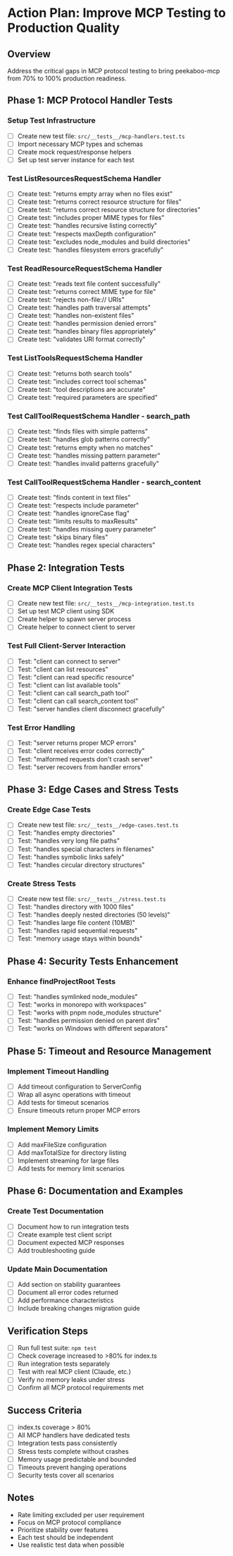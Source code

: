 # Action Plan: Improve MCP Testing to Production Quality

## Overview
Address the critical gaps in MCP protocol testing to bring peekaboo-mcp from 70% to 100% production readiness.

## Phase 1: MCP Protocol Handler Tests

### Setup Test Infrastructure
- [ ] Create new test file: `src/__tests__/mcp-handlers.test.ts`
- [ ] Import necessary MCP types and schemas
- [ ] Create mock request/response helpers
- [ ] Set up test server instance for each test

### Test ListResourcesRequestSchema Handler
- [ ] Create test: "returns empty array when no files exist"
- [ ] Create test: "returns correct resource structure for files"
- [ ] Create test: "returns correct resource structure for directories"
- [ ] Create test: "includes proper MIME types for files"
- [ ] Create test: "handles recursive listing correctly"
- [ ] Create test: "respects maxDepth configuration"
- [ ] Create test: "excludes node_modules and build directories"
- [ ] Create test: "handles filesystem errors gracefully"

### Test ReadResourceRequestSchema Handler
- [ ] Create test: "reads text file content successfully"
- [ ] Create test: "returns correct MIME type for file"
- [ ] Create test: "rejects non-file:// URIs"
- [ ] Create test: "handles path traversal attempts"
- [ ] Create test: "handles non-existent files"
- [ ] Create test: "handles permission denied errors"
- [ ] Create test: "handles binary files appropriately"
- [ ] Create test: "validates URI format correctly"

### Test ListToolsRequestSchema Handler
- [ ] Create test: "returns both search tools"
- [ ] Create test: "includes correct tool schemas"
- [ ] Create test: "tool descriptions are accurate"
- [ ] Create test: "required parameters are specified"

### Test CallToolRequestSchema Handler - search_path
- [ ] Create test: "finds files with simple patterns"
- [ ] Create test: "handles glob patterns correctly"
- [ ] Create test: "returns empty when no matches"
- [ ] Create test: "handles missing pattern parameter"
- [ ] Create test: "handles invalid patterns gracefully"

### Test CallToolRequestSchema Handler - search_content
- [ ] Create test: "finds content in text files"
- [ ] Create test: "respects include parameter"
- [ ] Create test: "handles ignoreCase flag"
- [ ] Create test: "limits results to maxResults"
- [ ] Create test: "handles missing query parameter"
- [ ] Create test: "skips binary files"
- [ ] Create test: "handles regex special characters"

## Phase 2: Integration Tests

### Create MCP Client Integration Tests
- [ ] Create new test file: `src/__tests__/mcp-integration.test.ts`
- [ ] Set up test MCP client using SDK
- [ ] Create helper to spawn server process
- [ ] Create helper to connect client to server

### Test Full Client-Server Interaction
- [ ] Test: "client can connect to server"
- [ ] Test: "client can list resources"
- [ ] Test: "client can read specific resource"
- [ ] Test: "client can list available tools"
- [ ] Test: "client can call search_path tool"
- [ ] Test: "client can call search_content tool"
- [ ] Test: "server handles client disconnect gracefully"

### Test Error Handling
- [ ] Test: "server returns proper MCP errors"
- [ ] Test: "client receives error codes correctly"
- [ ] Test: "malformed requests don't crash server"
- [ ] Test: "server recovers from handler errors"

## Phase 3: Edge Cases and Stress Tests

### Create Edge Case Tests
- [ ] Create new test file: `src/__tests__/edge-cases.test.ts`
- [ ] Test: "handles empty directories"
- [ ] Test: "handles very long file paths"
- [ ] Test: "handles special characters in filenames"
- [ ] Test: "handles symbolic links safely"
- [ ] Test: "handles circular directory structures"

### Create Stress Tests
- [ ] Create new test file: `src/__tests__/stress.test.ts`
- [ ] Test: "handles directory with 1000 files"
- [ ] Test: "handles deeply nested directories (50 levels)"
- [ ] Test: "handles large file content (10MB)"
- [ ] Test: "handles rapid sequential requests"
- [ ] Test: "memory usage stays within bounds"

## Phase 4: Security Tests Enhancement

### Enhance findProjectRoot Tests
- [ ] Test: "handles symlinked node_modules"
- [ ] Test: "works in monorepo with workspaces"
- [ ] Test: "works with pnpm node_modules structure"
- [ ] Test: "handles permission denied on parent dirs"
- [ ] Test: "works on Windows with different separators"

## Phase 5: Timeout and Resource Management

### Implement Timeout Handling
- [ ] Add timeout configuration to ServerConfig
- [ ] Wrap all async operations with timeout
- [ ] Add tests for timeout scenarios
- [ ] Ensure timeouts return proper MCP errors

### Implement Memory Limits
- [ ] Add maxFileSize configuration
- [ ] Add maxTotalSize for directory listing
- [ ] Implement streaming for large files
- [ ] Add tests for memory limit scenarios

## Phase 6: Documentation and Examples

### Create Test Documentation
- [ ] Document how to run integration tests
- [ ] Create example test client script
- [ ] Document expected MCP responses
- [ ] Add troubleshooting guide

### Update Main Documentation
- [ ] Add section on stability guarantees
- [ ] Document all error codes returned
- [ ] Add performance characteristics
- [ ] Include breaking changes migration guide

## Verification Steps

- [ ] Run full test suite: `npm test`
- [ ] Check coverage increased to >80% for index.ts
- [ ] Run integration tests separately
- [ ] Test with real MCP client (Claude, etc.)
- [ ] Verify no memory leaks under stress
- [ ] Confirm all MCP protocol requirements met

## Success Criteria

- [ ] index.ts coverage > 80%
- [ ] All MCP handlers have dedicated tests
- [ ] Integration tests pass consistently
- [ ] Stress tests complete without crashes
- [ ] Memory usage predictable and bounded
- [ ] Timeouts prevent hanging operations
- [ ] Security tests cover all scenarios

## Notes

- Rate limiting excluded per user requirement
- Focus on MCP protocol compliance
- Prioritize stability over features
- Each test should be independent
- Use realistic test data when possible